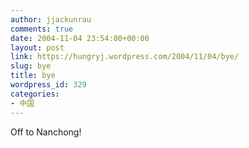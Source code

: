 ```yaml
---
author: jjackunrau
comments: true
date: 2004-11-04 23:54:00+00:00
layout: post
link: https://hungryj.wordpress.com/2004/11/04/bye/
slug: bye
title: bye
wordpress_id: 329
categories:
- 中国
---
```


Off to Nanchong!
